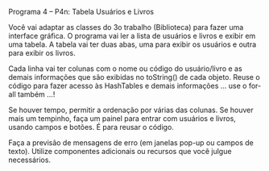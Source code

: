 Programa 4 – P4n: Tabela Usuários e Livros

Você vai adaptar as classes do 3o trabalho (Biblioteca) para fazer uma interface gráfica.
O programa vai ler a lista de usuários e livros e exibir em uma tabela. A tabela vai ter
duas abas, uma para exibir os usuários e outra para exibir os livros.

Cada linha vai ter colunas com o nome ou código do usuário/livro e as demais
informações que são exibidas no toString() de cada objeto. Reuse o código para fazer
acesso às HashTables e demais informações ... use o for-all também ...!

Se houver tempo, permitir a ordenação por várias das colunas.
Se houver mais um tempinho, faça um painel para entrar com usuários e livros, usando
campos e botões. É para reusar o código.

Faça a previsão de mensagens de erro (em janelas pop-up ou campos de texto).
Utilize componentes adicionais ou recursos que você julgue necessários.
